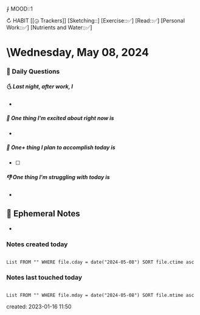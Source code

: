 ⨑ MOOD::1

↻ HABIT [[◶ Trackers]]
[Sketching::]
[Exercise::✅]
[Read::✅]
[Personal Work::✅]
[Nutrients and Water::✅]

# \Wednesday, May 08, 2024

### 📅 Daily Questions

##### 🌜 Last night, after work, I

- 

##### 🙌 One thing I'm excited about right now is

-

##### 🚀 One+ thing I plan to accomplish today is

- [ ]

##### 👎 One thing I'm struggling with today is

-

## 📝 Ephemeral Notes

-

### Notes created today

```dataview

List FROM "" WHERE file.cday = date("2024-05-08") SORT file.ctime asc

```

### Notes last touched today

```dataview

List FROM "" WHERE file.mday = date("2024-05-08") SORT file.mtime asc

```

created: 2023-01-16 11:50
